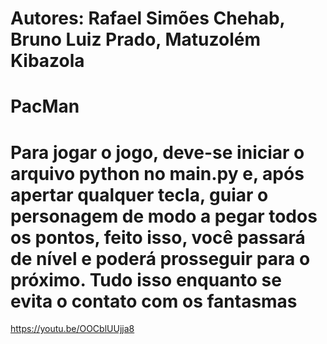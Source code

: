 # Autores: Rafael Simões Chehab, Bruno Luiz Prado, Matuzolém Kibazola
# PacMan
# Para jogar o jogo, deve-se iniciar o arquivo python no main.py e, após apertar qualquer tecla, guiar o personagem de modo a pegar todos os pontos, feito isso, você passará de nível e poderá prosseguir para o próximo. Tudo isso enquanto se evita o contato com os fantasmas

https://youtu.be/OOCblUUjja8
